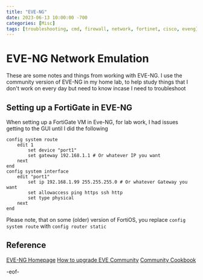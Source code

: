 ```yaml
---
title: "EVE-NG"
date: 2023-06-13 10:00:00 -700
categories: [Misc]
tags: [troubleshooting, cmd, firewall, network, fortinet, cisco, eveng]    #TAG names should always be lowercase
---
```


# EVE-NG Network Emulation

These are some notes and things from working with EVE-NG. I use the community version of EVE-NG in my home lab, to help study things that I don't work on every day but need to know incase I need to troubleshoot

## Setting up a FortiGate in EVE-NG

When setting up a FortiGate VM in Eve-NG, for lab work, I had issues getting to the GUI until I did the following

```shell
config system route
    edit 1
        set device "port1"
        set gateway 192.168.1.1 # Or whatever IP you want
    next
end
config system interface
    edit "port1"
        set ip 192.168.1.99 255.255.255.0 # Or whatever Gateway you want
        set allowaccess ping https ssh http
        set type physical
    next
end
```

Please note, that on some (older) version of FortiOS, you replace ```config system route``` with ```config router static```

## Reference

[EVE-NG Homepage](https://www.eve-ng.net/)
[How to upgrade EVE Community](https://www.eve-ng.net/index.php/how-to-upgrade-eve-community-to-the-newest-version/)
[Community Cookbook](https://www.eve-ng.net/index.php/documentation/community-cookbook/)


-eof-